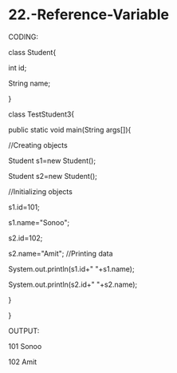 # 22.-Reference-Variable
CODING:

class Student{

int id;

String name;

}

class TestStudent3{

public static void main(String args[]){

//Creating objects

Student s1=new Student();

Student s2=new Student();

//Initializing objects

s1.id=101;

s1.name="Sonoo";

s2.id=102;

s2.name="Amit";
//Printing data

System.out.println(s1.id+" "+s1.name);

System.out.println(s2.id+" "+s2.name);

}

}

OUTPUT:

101 Sonoo

102 Amit
